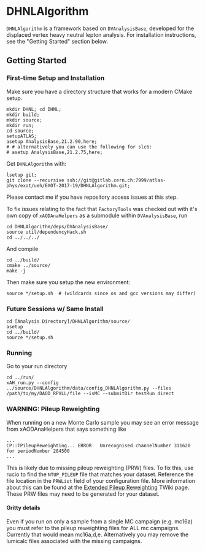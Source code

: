 # DHNLAlgorithm

`DHNLAlgorithm` is a framework based on `DVAnalysisBase`, 
developed for the displaced vertex heavy neutral lepton analysis. 
For installation instructions, see the "Getting Started" section below.

## Getting Started

### First-time Setup and Installation

Make sure you have a directory structure that works for a modern CMake setup.

```
mkdir DHNL; cd DHNL; 
mkdir build; 
mkdir source; 
mkdir run; 
cd source;
setupATLAS;
asetup AnalysisBase,21.2.90,here;
# # alternatively you can use the following for slc6:
# asetup AnalysisBase,21.2.75,here;
```

Get `DHNLAlgorithm` with:

```
lsetup git; 
git clone --recursive ssh://git@gitlab.cern.ch:7999/atlas-phys/exot/ueh/EXOT-2017-19/DHNLAlgorithm.git;
```
Please contact me if you have repository access issues at this step.


To fix issues relating to the fact that `FactoryTools` was checked out with it's own copy of `xAODAnaHelpers` as a submodule within `DVAnalysisBase`, run
```
cd DHNLAlgorithm/deps/DVAnalysisBase/
source util/dependencyHack.sh
cd ../../../
```

And compile

```
cd ../build/
cmake ../source/
make -j
```

Then make sure you setup the new environment:

```
source */setup.sh  # (wildcards since os and gcc versions may differ)
```

### Future Sessions w/ Same Install

```
cd [Analysis Directory]/DHNLAlgorithm/source/
asetup
cd ../build/
source */setup.sh 
```
### Running

Go to your run directory

```
cd ../run/
xAH_run.py --config ../source/DHNLAlgorithm/data/config_DHNLAlgorithm.py --files /path/to/my/DAOD_RPVLL/file --isMC --submitDir testRun direct
```

### WARNING: Pileup Reweighting

When running on a new Monte Carlo sample you may see an error message from xAODAnaHelpers that says something like

```
...
CP::TPileupReweighting... ERROR   Unrecognised channelNumber 311620 for periodNumber 284500
...
```
This is likely due to missing pileup reweighting (PRW) files.
To fix this, use rucio to find the `NTUP_PILEUP` file that matches your dataset.
Reference the file location in the `PRWList` field of your configuration file.
More information about this can be found at the [Extended Pileup Reweighting](https://twiki.cern.ch/twiki/bin/view/AtlasProtected/ExtendedPileupReweighting) TWiki page.
These PRW files may need to be generated for your dataset.

#### Gritty details
Even if you run on only a sample from a single MC campaign (e.g. mc16a) you must refer to the pileup reweighting files for ALL mc campaigns.
Currently that would mean mc16a,d,e. Alternatively you may remove the lumicalc files associated with the missing campaigns.

